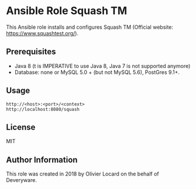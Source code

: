 # Ansible Role Squash TM

This Ansible role installs and configures Squash TM (Official website: https://www.squashtest.org/).

## Prerequisites

* Java 8 (t is IMPERATIVE to use Java 8, Java 7 is not supported anymore)
* Database: none or MySQL 5.0 + (but not MySQL 5.6), PostGres 9.1+.

## Usage

    http://<host>:<port>/<context>
    http://localhost:8080/squash

## License

MIT

##  Author Information

This role was created in 2018 by Olivier Locard on the behalf of Deveryware.
